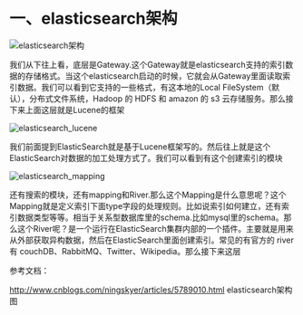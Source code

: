 # 一、elasticsearch架构

  ![elasticsearch架构](https://github.com/Lancger/opslinux/blob/master/images/elasticsearch%E6%9E%B6%E6%9E%84.png)

   我们从下往上看，底层是Gateway.这个Gateway就是elasticsearch支持的索引数据的存储格式。当这个elasticsearch启动的时候，它就会从Gateway里面读取索引数据。我们可以看到它支持的一些格式，有这本地的Local FileSystem（默认），分布式文件系统，Hadoop 的 HDFS 和 amazon 的 s3 云存储服务。那么接下来上面这层就是Lucene的框架

  ![elasticsearch_lucene](https://github.com/Lancger/opslinux/blob/master/images/elasticsearch_lucene.png)

我们前面提到ElasticSearch就是基于Lucene框架写的。然后往上就是这个ElasticSearch对数据的加工处理方式了。我们可以看到有这个创建索引的模块

  ![elasticsearch_mapping](https://github.com/Lancger/opslinux/blob/master/images/elasticsearch_mapping.png)

还有搜索的模块，还有mapping和River.那么这个Mapping是什么意思呢？这个Mapping就是定义索引下面type字段的处理规则。比如说索引如何建立，还有索引数据类型等等。相当于关系型数据库里的schema.比如mysql里的schema。那么这个River呢？是一个运行在ElasticSearch集群内部的一个插件。主要就是用来从外部获取异构数据，然后在ElasticSearch里面创建索引。常见的有官方的 river 有 couchDB、RabbitMQ、Twitter、Wikipedia。那么接下来这层


参考文档：

http://www.cnblogs.com/ningskyer/articles/5789010.html   elasticsearch架构图
